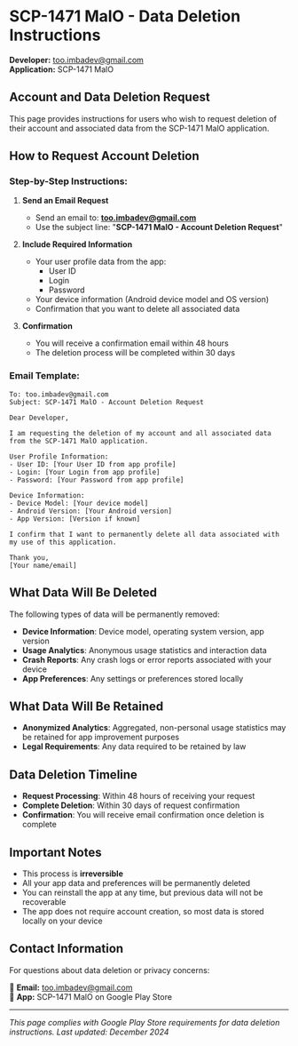 # SCP-1471 MalO - Data Deletion Instructions

**Developer:** too.imbadev@gmail.com  
**Application:** SCP-1471 MalO

## Account and Data Deletion Request

This page provides instructions for users who wish to request deletion of their account and associated data from the SCP-1471 MalO application.

## How to Request Account Deletion

### Step-by-Step Instructions:

1. **Send an Email Request**

   - Send an email to: **too.imbadev@gmail.com**
   - Use the subject line: "**SCP-1471 MalO - Account Deletion Request**"

2. **Include Required Information**

   - Your user profile data from the app:
     - User ID
     - Login
     - Password
   - Your device information (Android device model and OS version)
   - Confirmation that you want to delete all associated data

3. **Confirmation**
   - You will receive a confirmation email within 48 hours
   - The deletion process will be completed within 30 days

### Email Template:

```
To: too.imbadev@gmail.com
Subject: SCP-1471 MalO - Account Deletion Request

Dear Developer,

I am requesting the deletion of my account and all associated data from the SCP-1471 MalO application.

User Profile Information:
- User ID: [Your User ID from app profile]
- Login: [Your Login from app profile]
- Password: [Your Password from app profile]

Device Information:
- Device Model: [Your device model]
- Android Version: [Your Android version]
- App Version: [Version if known]

I confirm that I want to permanently delete all data associated with my use of this application.

Thank you,
[Your name/email]
```

## What Data Will Be Deleted

The following types of data will be permanently removed:

- **Device Information**: Device model, operating system version, app version
- **Usage Analytics**: Anonymous usage statistics and interaction data
- **Crash Reports**: Any crash logs or error reports associated with your device
- **App Preferences**: Any settings or preferences stored locally

## What Data Will Be Retained

- **Anonymized Analytics**: Aggregated, non-personal usage statistics may be retained for app improvement purposes
- **Legal Requirements**: Any data required to be retained by law

## Data Deletion Timeline

- **Request Processing**: Within 48 hours of receiving your request
- **Complete Deletion**: Within 30 days of request confirmation
- **Confirmation**: You will receive email confirmation once deletion is complete

## Important Notes

- This process is **irreversible**
- All your app data and preferences will be permanently deleted
- You can reinstall the app at any time, but previous data will not be recoverable
- The app does not require account creation, so most data is stored locally on your device

## Contact Information

For questions about data deletion or privacy concerns:

📧 **Email:** too.imbadev@gmail.com  
📱 **App:** SCP-1471 MalO on Google Play Store

---

_This page complies with Google Play Store requirements for data deletion instructions. Last updated: December 2024_
